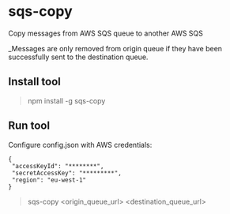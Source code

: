 # sqs-copy
Copy messages from AWS SQS queue to another AWS SQS

_Messages are only removed from origin queue if they have been successfully sent to the destination queue.


## Install tool

> npm install -g sqs-copy


## Run tool

Configure config.json with AWS credentials:

```
{
 "accessKeyId": "********",
 "secretAccessKey": "*********",
 "region": "eu-west-1"
}
```

> sqs-copy <origin_queue_url> <destination_queue_url>
